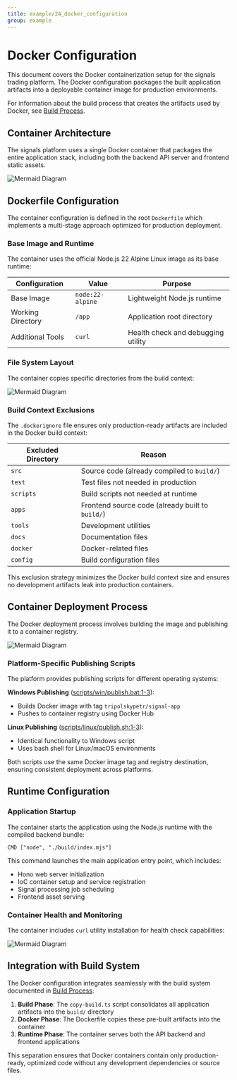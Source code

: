 ```yaml
---
title: example/24_docker_configuration
group: example
---
```


# Docker Configuration

This document covers the Docker containerization setup for the signals trading platform. The Docker configuration packages the built application artifacts into a deployable container image for production environments.

For information about the build process that creates the artifacts used by Docker, see [Build Process](./23_Build_Process.md).

## Container Architecture

The signals platform uses a single Docker container that packages the entire application stack, including both the backend API server and frontend static assets.

![Mermaid Diagram](./diagrams\24_Docker_Configuration_0.svg)

## Dockerfile Configuration

The container configuration is defined in the root `Dockerfile` which implements a multi-stage approach optimized for production deployment.

### Base Image and Runtime

The container uses the official Node.js 22 Alpine Linux image as its base runtime:

| Configuration | Value | Purpose |
|---------------|-------|---------|
| Base Image | `node:22-alpine` | Lightweight Node.js runtime |
| Working Directory | `/app` | Application root directory |
| Additional Tools | `curl` | Health check and debugging utility |

### File System Layout

The container copies specific directories from the build context:

![Mermaid Diagram](./diagrams\24_Docker_Configuration_1.svg)

### Build Context Exclusions

The `.dockerignore` file ensures only production-ready artifacts are included in the Docker build context:

| Excluded Directory | Reason |
|-------------------|--------|
| `src` | Source code (already compiled to `build/`) |
| `test` | Test files not needed in production |
| `scripts` | Build scripts not needed at runtime |
| `apps` | Frontend source code (already built to `build/`) |
| `tools` | Development utilities |
| `docs` | Documentation files |
| `docker` | Docker-related files |
| `config` | Build configuration files |

This exclusion strategy minimizes the Docker build context size and ensures no development artifacts leak into production containers.

## Container Deployment Process

The Docker deployment process involves building the image and publishing it to a container registry.

![Mermaid Diagram](./diagrams\24_Docker_Configuration_2.svg)

### Platform-Specific Publishing Scripts

The platform provides publishing scripts for different operating systems:

**Windows Publishing** ([scripts/win/publish.bat:1-3]()):
- Builds Docker image with tag `tripolskypetr/signal-app`
- Pushes to container registry using Docker Hub

**Linux Publishing** ([scripts/linux/publish.sh:1-3]()):
- Identical functionality to Windows script
- Uses bash shell for Linux/macOS environments

Both scripts use the same Docker image tag and registry destination, ensuring consistent deployment across platforms.

## Runtime Configuration

### Application Startup

The container starts the application using the Node.js runtime with the compiled backend bundle:

```
CMD ["node", "./build/index.mjs"]
```

This command launches the main application entry point, which includes:
- Hono web server initialization
- IoC container setup and service registration  
- Signal processing job scheduling
- Frontend asset serving

### Container Health and Monitoring

The container includes `curl` utility installation for health check capabilities:

![Mermaid Diagram](./diagrams\24_Docker_Configuration_3.svg)

## Integration with Build System

The Docker configuration integrates seamlessly with the build system documented in [Build Process](./23_Build_Process.md):

1. **Build Phase**: The `copy-build.ts` script consolidates all application artifacts into the `build/` directory
2. **Docker Phase**: The Dockerfile copies these pre-built artifacts into the container
3. **Runtime Phase**: The container serves both the API backend and frontend applications

This separation ensures that Docker containers contain only production-ready, optimized code without any development dependencies or source files.
